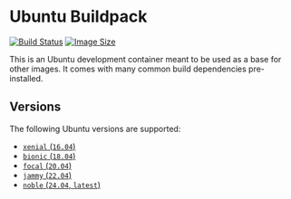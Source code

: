 # Ubuntu Buildpack

[![Build Status](https://github.drone.simd.stream/api/badges/andreipoe/buildpack-ubuntu/status.svg)](https://github.drone.simd.stream/andreipoe/buildpack-ubuntu)
[![Image Size](https://img.shields.io/docker/image-size/andreipoe/buildpack-ubuntu)](https://hub.docker.com/r/andreipoe/buildpack-ubuntu)

This is an Ubuntu development container meant to be used as a base for other images.
It comes with many common build dependencies pre-installed.

## Versions

The following Ubuntu versions are supported:

* [`xenial` (`16.04`)](https://github.com/andreipoe/buildpack-ubuntu/blob/master/xenial/Dockerfile)
* [`bionic` (`18.04`)](https://github.com/andreipoe/buildpack-ubuntu/blob/master/bionic/Dockerfile)
* [`focal` (`20.04`)](https://github.com/andreipoe/buildpack-ubuntu/blob/master/focal/Dockerfile)
* [`jammy` (`22.04`)](https://github.com/andreipoe/buildpack-ubuntu/blob/master/jammy/Dockerfile)
* [`noble` (`24.04`, `latest`)](https://github.com/andreipoe/buildpack-ubuntu/blob/master/jammy/Dockerfile)
